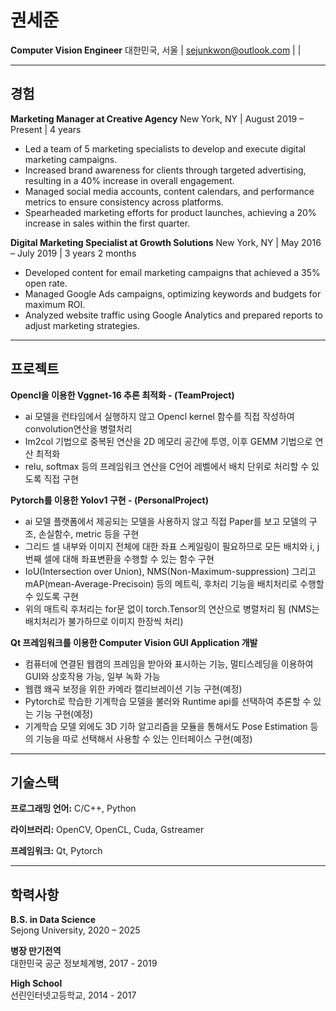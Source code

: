 # 권세준

**Computer Vision Engineer** 
대한민국, 서울 | sejunkwon@outlook.com |  | 

***

## 경험

**Marketing Manager at Creative Agency**
New York, NY | August 2019 – Present | 4 years

* Led a team of 5 marketing specialists to develop and execute digital marketing campaigns.
* Increased brand awareness for clients through targeted advertising, resulting in a 40% increase in overall engagement.
* Managed social media accounts, content calendars, and performance metrics to ensure consistency across platforms.
* Spearheaded marketing efforts for product launches, achieving a 20% increase in sales within the first quarter.

**Digital Marketing Specialist at Growth Solutions**
New York, NY | May 2016 – July 2019 | 3 years 2 months

* Developed content for email marketing campaigns that achieved a 35% open rate.
* Managed Google Ads campaigns, optimizing keywords and budgets for maximum ROI.
* Analyzed website traffic using Google Analytics and prepared reports to adjust marketing strategies.

***

## 프로젝트

**Opencl을 이용한 Vggnet-16 추론 최적화 - (TeamProject)**

* ai 모델을 런타임에서 실행하지 않고 Opencl kernel 함수를 직접 작성하여 convolution연산을 병렬처리  
* Im2col 기법으로 중복된 연산을 2D 메모리 공간에 투영, 이후 GEMM 기법으로 연산 최적화  
* relu, softmax 등의 프레임워크 연산을 C언어 레벨에서 배치 단위로 처리할 수 있도록 직접 구현  
 
**Pytorch를 이용한 Yolov1 구현 - (PersonalProject)**

* ai 모델 플랫폼에서 제공되는 모델을 사용하지 않고 직접 Paper를 보고 모델의 구조, 손실함수, metric 등을 구현
* 그리드 셀 내부와 이미지 전체에 대한 좌표 스케일링이 필요하므로 모든 배치와 i, j 번째 셀에 대해 좌표변환을 수행할 수 있는 함수 구현
* IoU(Intersection over Union), NMS(Non-Maximum-suppression) 그리고 mAP(mean-Average-Precisoin) 등의 메트릭, 후처리 기능을 배치처리로 수행할 수 있도록 구현
* 위의 매트릭 후처리는 for문 없이 torch.Tensor의 연산으로 병렬처리 됨 (NMS는 배치처리가 불가하므로 이미지 한장씩 처리)

**Qt 프레임워크를 이용한 Computer Vision GUI Application 개발**

* 컴퓨터에 연결된 웹캠의 프레임을 받아와 표시하는 기능, 멀티스레딩을 이용하여 GUI와 상호작용 가능, 일부 녹화 가능  
* 웹캠 왜곡 보정을 위한 카메라 캘리브레이션 기능 구현(예정)  
* Pytorch로 학습한 기계학습 모델을 불러와 Runtime api를 선택하여 추론할 수 있는 기능 구현(예정)  
* 기계학습 모델 외에도 3D 기하 알고리즘을 모듈을 통해서도 Pose Estimation 등의 기능을 따로 선택해서 사용할 수 있는 인터페이스 구현(예정)  

***

## 기술스택

**프로그래밍 언어:** C/C++, Python  

**라이브러리:** OpenCV, OpenCL, Cuda, Gstreamer  

**프레임워크:** Qt, Pytorch  

***

## 학력사항

**B.S. in Data Science**  
Sejong University, 2020 – 2025  

**병장 만기전역**  
대한민국 공군 정보체계병, 2017 - 2019  

**High School**  
선린인터넷고등학교, 2014 - 2017  
